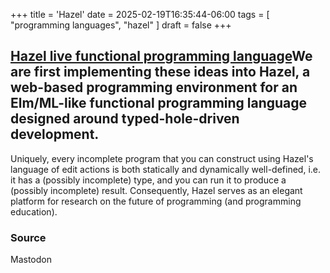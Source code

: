 +++
title = 'Hazel'
date = 2025-02-19T16:35:44-06:00
tags = [ "programming languages", "hazel" ]
draft = false
+++

## [Hazel live functional programming language](https://hazel.org)We are first implementing these ideas into Hazel, a web-based programming environment for an Elm/ML-like functional programming language designed around typed-hole-driven development.

Uniquely, every incomplete program that you can construct using Hazel's language of edit actions is both statically and dynamically well-defined, i.e. it has a (possibly incomplete) type, and you can run it to produce a (possibly incomplete) result. Consequently, Hazel serves as an elegant platform for research on the future of programming (and programming education).


### Source

Mastodon